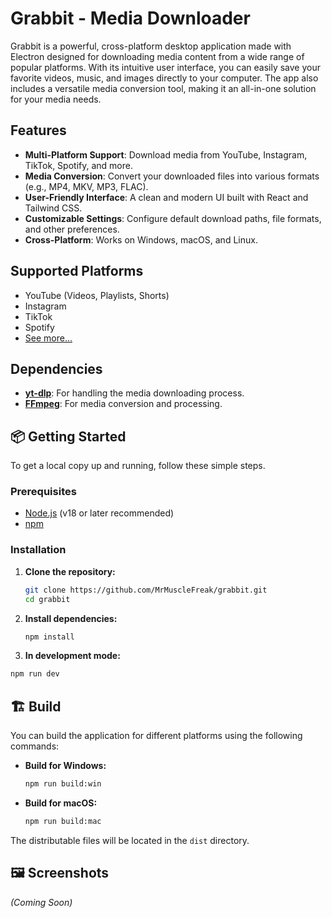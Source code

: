 # Grabbit - Media Downloader

Grabbit is a powerful, cross-platform desktop application made with Electron designed for downloading media content from a wide range of popular platforms. With its intuitive user interface, you can easily save your favorite videos, music, and images directly to your computer. The app also includes a versatile media conversion tool, making it an all-in-one solution for your media needs.

## Features

- **Multi-Platform Support**: Download media from YouTube, Instagram, TikTok, Spotify, and more.
- **Media Conversion**: Convert your downloaded files into various formats (e.g., MP4, MKV, MP3, FLAC).
- **User-Friendly Interface**: A clean and modern UI built with React and Tailwind CSS.
- **Customizable Settings**: Configure default download paths, file formats, and other preferences.
- **Cross-Platform**: Works on Windows, macOS, and Linux.

## Supported Platforms

- YouTube (Videos, Playlists, Shorts)
- Instagram
- TikTok
- Spotify
- [See more...](public/supported_sites.txt)

## Dependencies

- **[yt-dlp](https://github.com/yt-dlp/yt-dlp)**: For handling the media downloading process.
- **[FFmpeg](https://ffmpeg.org/)**: For media conversion and processing.

## 📦 Getting Started

To get a local copy up and running, follow these simple steps.

### Prerequisites

- [Node.js](https://nodejs.org/) (v18 or later recommended)
- [npm](https://www.npmjs.com/)

### Installation

1.  **Clone the repository:**

    ```sh
    git clone https://github.com/MrMuscleFreak/grabbit.git
    cd grabbit
    ```

2.  **Install dependencies:**

    ```sh
    npm install
    ```

3.  **In development mode:**

```sh
npm run dev
```

## 🏗️ Build

You can build the application for different platforms using the following commands:

- **Build for Windows:**
  ```sh
  npm run build:win
  ```
- **Build for macOS:**
  ```sh
  npm run build:mac
  ```

The distributable files will be located in the `dist` directory.

## 🖼️ Screenshots

_(Coming Soon)_
